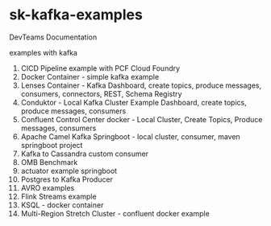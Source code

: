 # sk-kafka-examples
DevTeams Documentation


examples with kafka
1. CICD Pipeline example with PCF Cloud Foundry
2. Docker Container - simple kafka example
3. Lenses Container - Kafka Dashboard, create topics, produce messages, consumers, connectors, REST, Schema Registry
4. Conduktor - Local Kafka Cluster Example Dashboard, create topics, produce messages, consumers
5. Confluent Control Center docker - Local Cluster, Create Topics, Produce messages, consumers
6. Apache Camel Kafka Springboot - local cluster, consumer, maven springboot project
7. Kafka to Cassandra custom consumer
8. OMB Benchmark
9. actuator example springboot
10. Postgres to Kafka Producer
11. AVRO examples
12. Flink Streams example
13. KSQL - docker container
14. Multi-Region Stretch Cluster - confluent docker example
